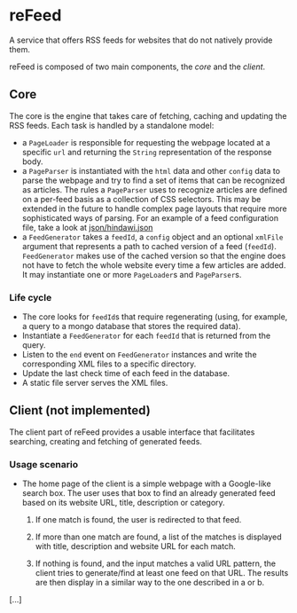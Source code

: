 reFeed
===========
A service that offers RSS feeds for websites that do not natively provide them.

reFeed is composed of two main components, the _core_ and the _client_.

Core
-----------
The core is the engine that takes care of fetching, caching and updating the RSS feeds. Each task is handled by a standalone model:

* a `PageLoader` is responsible for requesting the webpage located at a specific `url` and returning the `String` representation of the response body.
* a `PageParser` is instantiated with the `html` data and other `config` data to parse the webpage and try to find a set of items that can be recognized as articles. The rules a `PageParser` uses to recognize articles are defined on a per-feed basis as a collection of CSS selectors. This may be extended in the future to handle complex page layouts that require more sophisticated ways of parsing. For an example of a feed configuration file, take a look at [json/hindawi.json](json/hindawi.json)
* a `FeedGenerator` takes a `feedId`, a `config` object and an optional `xmlFile` argument that represents a path to cached version of a feed (`feedId`). `FeedGenerator` makes use of the cached version so that the engine does not have to fetch the whole website every time a few articles are added. It may instantiate one or more `PageLoader`s and `PageParser`s.


### Life cycle

* The core looks for `feedId`s that require regenerating (using, for example, a query to a mongo database that stores the required data).
* Instantiate a `FeedGenerator` for each `feedId` that is returned from the query.
* Listen to the `end` event on `FeedGenerator` instances and write the corresponding XML files to a specific directory.
* Update the last check time of each feed in the database.
* A static file server serves the XML files.

Client (not implemented)
-----------------------------
The client part of reFeed provides a usable interface that facilitates searching, creating and fetching of generated feeds.

### Usage scenario

* The home page of the client is a simple webpage with a Google-like search box. The user uses that box to find an already generated feed based on its website URL, title, description or category.

    1. If one match is found, the user is redirected to that feed.

    2.  If more than one match are found, a list of the matches is displayed with title, description and website URL for each match.

    3. If nothing is found, and the input matches a valid URL pattern, the client tries to generate/find at least one feed on that URL. The results are then display in a similar way to the one described in a or b.

[...]
